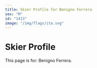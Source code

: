 ```yaml
---
title: Skier Profile for Benigno Ferrera
sex: "M"
id: "1413"
image: "/img/flags/ita.svg" 
---
```


# Skier Profile

This page is for: Benigno Ferrera.
    